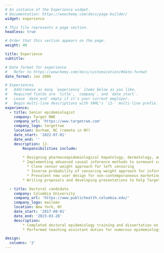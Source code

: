 ```yaml
---
# An instance of the Experience widget.
# Documentation: https://wowchemy.com/docs/page-builder/
widget: experience

# This file represents a page section.
headless: true

# Order that this section appears on the page.
weight: 40

title: Experience
subtitle:

# Date format for experience
#   Refer to https://wowchemy.com/docs/customization/#date-format
date_format: Jan 2006

# Experiences.
#   Add/remove as many `experience` items below as you like.
#   Required fields are `title`, `company`, and `date_start`.
#   Leave `date_end` empty if it's your current employer.
#   Begin multi-line descriptions with YAML's `|2-` multi-line prefix.
experience:
  - title: Senior epidemiologist
    company: Target RWE
    company_url: 'https://www.targetrwe.com'
    company_logo: targetrwe
    location: Durham, NC (remote in NY)
    date_start: '2022-07-01'
    date_end: ''
    description: |2-
        Responsibilities include:
        
        * Designing pharmacoepidemiological hepatology, dermatology, and oncology studies with claims and electronic health record data, including studies that integrate both types of data
        * Implementing advanced causal inference methods to surmount common problems in pharmacoepidemiological analyses
          * Clone censor weight approach for left censoring
          * Inverse probability of censoring weight approach for informative right censoring
          * Prevalent new user design for non-contemporaneous marketing in comparative effectiveness studies)
        * Writing proposals and developing presentations to help TargetRWE win new contracts and continue existing ones

  - title: Doctoral candidate
    company: Columbia University
    company_url: 'https://www.publichealth.columbia.edu/'
    company_logo: mailman
    location: New York, NY
    date_start: '2017-08-01'
    date_end: '2023-03-28'
    description: 
        * Completed doctoral epidemiology training and dissertation on nicotine vaping's unintended consequences
        * Performed teaching assistant duties for numerous epidemiology and statistics courses

design:
  columns: '2'
---
```

